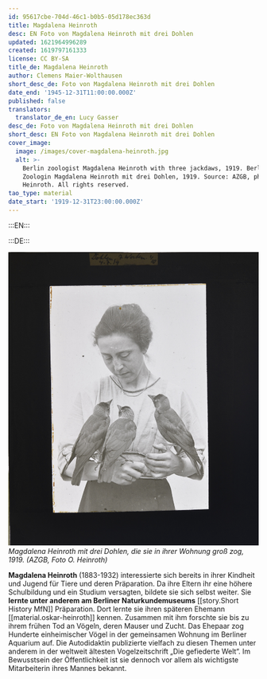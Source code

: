 ```yaml
---
id: 95617cbe-704d-46c1-b0b5-05d178ec363d
title: Magdalena Heinroth
desc: EN Foto von Magdalena Heinroth mit drei Dohlen
updated: 1621964996289
created: 1619797161333
license: CC BY-SA
title_de: Magdalena Heinroth
author: Clemens Maier-Wolthausen
short_desc_de: Foto von Magdalena Heinroth mit drei Dohlen
date_end: '1945-12-31T11:00:00.000Z'
published: false
translators:
  translator_de_en: Lucy Gasser
desc_de: Foto von Magdalena Heinroth mit drei Dohlen
short_desc: EN Foto von Magdalena Heinroth mit drei Dohlen
cover_image:
  image: /images/cover-magdalena-heinroth.jpg
  alt: >-
    Berlin zoologist Magdalena Heinroth with three jackdaws, 1919. Berliner
    Zoologin Magdalena Heinroth mit drei Dohlen, 1919. Source: AZGB, photo O.
    Heinroth. All rights reserved.
tao_type: material
date_start: '1919-12-31T23:00:00.000Z'
---
```


:::EN:::


:::DE:::

![Magdalena Heinroth schaut auf drei auf ihren Armen sitzende Dohlen.](images/cmw/Magdalena_Heinroth_Dohlen_1919.jpg)
*Magdalena Heinroth mit drei Dohlen, die sie in ihrer Wohnung groß zog, 1919. (AZGB, Foto O. Heinroth)*

**Magdalena Heinroth** (1883-1932) interessierte sich bereits in ihrer Kindheit und Jugend für Tiere und deren Präparation. Da ihre Eltern ihr eine höhere Schulbildung und ein Studium versagten, bildete sie sich selbst weiter. Sie **lernte unter anderem am Berliner Naturkundemuseums** [[story.Short History MfN]] Präparation. Dort lernte sie ihren späteren Ehemann [[material.oskar-heinroth]] kennen. Zusammen mit ihm forschte sie bis zu ihrem frühen Tod an Vögeln, deren Mauser und Zucht. Das Ehepaar zog Hunderte einheimischer Vögel in der gemeinsamen Wohnung im Berliner Aquarium auf. Die Autodidaktin publizierte vielfach zu diesen Themen unter anderem in der weltweit ältesten Vogelzeitschrift „Die gefiederte Welt“. Im Bewusstsein der Öffentlichkeit ist sie dennoch vor allem als wichtigste Mitarbeiterin ihres Mannes bekannt. 
